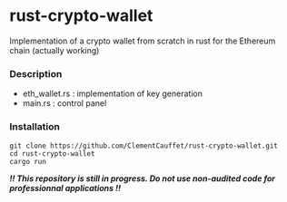 # rust-crypto-wallet

Implementation of a crypto wallet from scratch in rust for the Ethereum chain (actually working)

### Description

- eth_wallet.rs : implementation of key generation
- main.rs : control panel

### Installation

```
git clone https://github.com/ClementCauffet/rust-crypto-wallet.git
cd rust-crypto-wallet
cargo run
```

**_!! This repository is still in progress. Do not use non-audited code for professionnal applications !!_**
